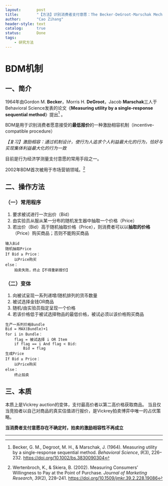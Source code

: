 ```yaml
---
layout:       post
title:        "【方法】识别消费者支付意愿：The Becker-DeGroot-Marschak Mechanism 1964"
author:       "Cao Zihang"
header-style: text
catalog:      true
status:		  Done
tags:
    - 研究方法
---
```

# BDM机制

## 一、简介
1964年由Gordon M. **Becker**，Morris H. **DeGroot**，Jacob **Marschak**三人于Behavioral Science发表的论文《**Measuring utility by a single‐response sequential method**》提出[^1] 。

BDM是用于识别消费者愿意接受的**最低报价**的一种激励相容机制（incentive-compatible procedure）

*【复习】激励相容：通过机制设计，使行为人追求个人利益最大化的行为，恰好与实现集体利益最大化的行为一致*

目前是行为经济学测量支付意愿的常用手段之一。

2002年BDM首次被用于市场营销领域。[^2]

## 二、操作方法
### （一）常用程序
1. 要求被试进行一次出价（Bid）
2. 由实验员从服从某一分布的随机发生器中抽取一个价格（Price）
3. 若出价（Bid）高于随机抽取价格（Price），则消费者可以以**抽取的价格**（Price）购买商品；否则不能购买商品

```
输入Bid
随机抽取Price
If Bid ≥ Price：
	以Price购买
else：
	拍卖失败，终止【不得重新报价】
```

### （二）变体
1. 向被试呈现一系列递增/随机排列的货币数量
2. 被试选择金钱OR商品
3. 随机/由实验员指定呈现一个价格
4. 若该价格低于被试选择物品的最低价格，被试必须以该价格购买商品

```
生产一系列价格Bundle
Bid = MAX(Bundle)+1
for i in Bundle：
	flag = 被试选择 i OR Item
	if flag == i And flag < Bid:
		Bid = flag
生成Price
If Bid ≥ Price：
	以Price购买
else：
	终止拍卖
```

## 三、本质
本质上是Vickrey auction的变体，支付最高价者以第二高价格获取商品。
当且仅当竞拍者以自己对商品的真实估值进行报价，是Vickrey拍卖博弈中唯一的占优策略。

**当消费者支付意愿存在不确定时，拍卖的激励相容性不再成立**

----

[^1]:Becker, G. M., Degroot, M. H., & Marschak, J. (1964). Measuring utility by a single-response sequential method. *Behavioral Science*, *9*(3), 226–232. https://doi.org/10.1002/bs.3830090304
[^2]: Wertenbroch, K., & Skiera, B. (2002). Measuring Consumers’ Willingness to Pay at the Point of Purchase. *Journal of Marketing Research*, *39*(2), 228–241. https://doi.org/10.1509/jmkr.39.2.228.19086
